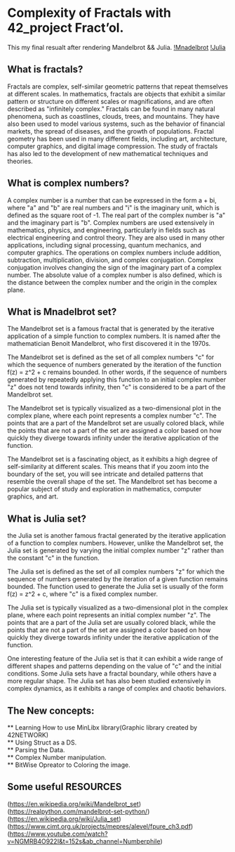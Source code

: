 # Complexity of Fractals with 42_project Fract’ol.
  This my final resualt after rendering Mandelbrot && Julia.
  [!Mnadelbrot](https://github.com/MEDBOUAYOUNE/42_fract-ol/blob/main/images/Screen%20Shot%202023-03-17%20at%204.05.28%20PM.png)
  [!Julia](https://github.com/MEDBOUAYOUNE/42_fract-ol/blob/main/images/Screen%20Shot%202023-03-16%20at%2010.13.45%20PM.png)
  
  ## What is fractals?
 
  Fractals are complex, self-similar geometric patterns that repeat themselves at different scales. In mathematics, fractals are objects that exhibit a similar pattern or structure on different scales or magnifications, and are often described as "infinitely complex." Fractals can be found in many natural phenomena, such as coastlines, clouds, trees, and mountains. They have also been used to model various systems, such as the behavior of financial markets, the spread of diseases, and the growth of populations. Fractal geometry has been used in many different fields, including art, architecture, computer graphics, and digital image compression. The study of fractals has also led to the development of new mathematical techniques and theories.

## What is complex numbers?

A complex number is a number that can be expressed in the form a + bi, where "a" and "b" are real numbers and "i" is the imaginary unit, which is defined as the square root of -1. The real part of the complex number is "a" and the imaginary part is "b". Complex numbers are used extensively in mathematics, physics, and engineering, particularly in fields such as electrical engineering and control theory. They are also used in many other applications, including signal processing, quantum mechanics, and computer graphics. The operations on complex numbers include addition, subtraction, multiplication, division, and complex conjugation. Complex conjugation involves changing the sign of the imaginary part of a complex number. The absolute value of a complex number is also defined, which is the distance between the complex number and the origin in the complex plane.

## What is Mnadelbrot set?
The Mandelbrot set is a famous fractal that is generated by the iterative application of a simple function to complex numbers. It is named after the mathematician Benoit Mandelbrot, who first discovered it in the 1970s.

The Mandelbrot set is defined as the set of all complex numbers "c" for which the sequence of numbers generated by the iteration of the function f(z) = z^2 + c remains bounded. In other words, if the sequence of numbers generated by repeatedly applying this function to an initial complex number "z" does not tend towards infinity, then "c" is considered to be a part of the Mandelbrot set.

The Mandelbrot set is typically visualized as a two-dimensional plot in the complex plane, where each point represents a complex number "c". The points that are a part of the Mandelbrot set are usually colored black, while the points that are not a part of the set are assigned a color based on how quickly they diverge towards infinity under the iterative application of the function.

The Mandelbrot set is a fascinating object, as it exhibits a high degree of self-similarity at different scales. This means that if you zoom into the boundary of the set, you will see intricate and detailed patterns that resemble the overall shape of the set. The Mandelbrot set has become a popular subject of study and exploration in mathematics, computer graphics, and art.

## What is Julia set?
 the Julia set is another famous fractal generated by the iterative application of a function to complex numbers. However, unlike the Mandelbrot set, the Julia set is generated by varying the initial complex number "z" rather than the constant "c" in the function.

The Julia set is defined as the set of all complex numbers "z" for which the sequence of numbers generated by the iteration of a given function remains bounded. The function used to generate the Julia set is usually of the form f(z) = z^2 + c, where "c" is a fixed complex number.

The Julia set is typically visualized as a two-dimensional plot in the complex plane, where each point represents an initial complex number "z". The points that are a part of the Julia set are usually colored black, while the points that are not a part of the set are assigned a color based on how quickly they diverge towards infinity under the iterative application of the function.

One interesting feature of the Julia set is that it can exhibit a wide range of different shapes and patterns depending on the value of "c" and the initial conditions. Some Julia sets have a fractal boundary, while others have a more regular shape. The Julia set has also been studied extensively in complex dynamics, as it exhibits a range of complex and chaotic behaviors.

  
  ## The New concepts:
  ** Learning How to use MinLibx library(Graphic library created by 42NETWORK) <br />
  ** Using Struct as a DS. \
  ** Parsing the Data. \
  ** Complex Number manipulation. \
  ** BitWise Opreator to Coloring the image. 
  
  ## Some useful RESOURCES
  (https://en.wikipedia.org/wiki/Mandelbrot_set) \
  (https://realpython.com/mandelbrot-set-python/) \
  (https://en.wikipedia.org/wiki/Julia_set) \
  (https://www.cimt.org.uk/projects/mepres/alevel/fpure_ch3.pdf) \
  (https://www.youtube.com/watch?v=NGMRB4O922I&t=152s&ab_channel=Numberphile)
  
  
